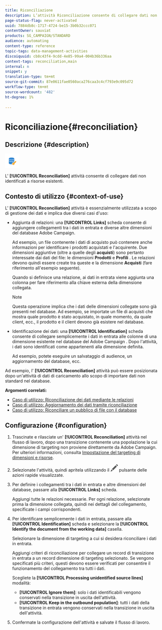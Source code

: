 ```yaml
---
title: Riconciliazione
description: L’attività Riconciliazione consente di collegare dati non identificati a risorse esistenti.
page-status-flag: never-activated
uuid: 7884db8c-1717-4724-be15-3b0b32ccc071
contentOwner: sauviat
products: SG_CAMPAIGN/STANDARD
audience: automating
content-type: reference
topic-tags: data-management-activities
discoiquuid: cb8c43f4-9cdd-4e85-99a4-004b36b336aa
context-tags: reconciliation,main
internal: n
snippet: y
translation-type: tm+mt
source-git-commit: 87e0611fae0560aca276caa3c4cf793e9c095d72
workflow-type: tm+mt
source-wordcount: '482'
ht-degree: 1%

---
```



# Riconciliazione{#reconciliation}

## Descrizione {#description}

![](assets/reconciliation.png)

L&#39; **[!UICONTROL Reconciliation]** attività consente di collegare dati non identificati a risorse esistenti.

## Contesto di utilizzo {#context-of-use}

L&#39; **[!UICONTROL Reconciliation]** attività è essenzialmente utilizzata a scopo di gestione dei dati e implica due diversi casi d&#39;uso:

* Aggiunta di relazioni: una **[!UICONTROL Links]** scheda consente di aggiungere collegamenti tra i dati in entrata e diverse altre dimensioni del database  Adobe Campaign.

   Ad esempio, un file contenente i dati di acquisto può contenere anche informazioni per identificare i prodotti acquistati e l&#39;acquirente. Due dimensioni aggiuntive (oltre a quelle degli **acquisti**) sono pertanto interessate dai dati del file: le dimensioni **Prodotti** e **Profili** . Le relazioni devono quindi essere create tra queste e la dimensione **Acquisti** (fare riferimento all&#39;esempio seguente).

   Quando si definisce una relazione, ai dati in entrata viene aggiunta una colonna per fare riferimento alla chiave esterna della dimensione collegata.

   >[!NOTE]
   >
   >Questa operazione implica che i dati delle dimensioni collegate sono già presenti nel database. Ad esempio, se importate un file di acquisti che mostra quale prodotto è stato acquistato, in quale momento, da quale client, ecc., il prodotto e il client devono già esistere nel database.

* Identificazione dei dati: una **[!UICONTROL Identification]** scheda consente di collegare semplicemente i dati in entrata alle colonne di una dimensione esistente nel database del Adobe Campaign . Dopo l&#39;attività, i dati sono identificati come appartenenti alla dimensione definita.

   Ad esempio, potete eseguire un salvataggio di audience, un aggiornamento del database, ecc.

Ad esempio, l&#39; **[!UICONTROL Reconciliation]** attività può essere posizionata dopo un&#39;attività di dati di caricamento allo scopo di importare dati non standard nel database.

**Argomenti correlati:**

* [Caso di utilizzo: Riconciliazione dei dati mediante le relazioni](../../automating/using/reconciliation-using-relations.md)
* [Caso di utilizzo: Aggiornamento dei dati tramite riconciliazione](../../automating/using/data-update-reconciliation.md)
* [Caso di utilizzo: Riconciliare un pubblico di file con il database](../../automating/using/reconcile-file-audience-with-database.md)

## Configurazione {#configuration}

1. Trascinate e rilasciate un&#39; **[!UICONTROL Reconciliation]** attività nel flusso di lavoro, dopo una transizione contenente una popolazione la cui dimensione di targeting non proviene direttamente da  Adobe Campaign. Per ulteriori informazioni, consulta [Impostazione del targeting di dimensioni e risorse](../../automating/using/query.md#targeting-dimensions-and-resources).
1. Selezionate l&#39;attività, quindi apritela utilizzando il ![](assets/edit_darkgrey-24px.png) pulsante delle azioni rapide visualizzate.
1. Per definire i collegamenti tra i dati in entrata e altre dimensioni del database, passare alla **[!UICONTROL Links]** scheda.

   Aggiungi tutte le relazioni necessarie. Per ogni relazione, selezionate prima la dimensione collegata, quindi nei dettagli del collegamento, specificate i campi corrispondenti.

1. Per identificare semplicemente i dati in entrata, passare alla **[!UICONTROL Identification]** scheda e selezionare la **[!UICONTROL Identify the document from the working data]** casella.

   Selezionare la dimensione di targeting a cui si desidera riconciliare i dati in entrata.

   Aggiungi criteri di riconciliazione per collegare un record di transizione in entrata a un record dimensione di targeting selezionato. Se vengono specificati più criteri, questi devono essere verificati per consentire il funzionamento del collegamento tra tutti i dati.

   Scegliete la **[!UICONTROL Processing unidentified source lines]** modalità:

   * **[!UICONTROL Ignore them]**: solo i dati identificabili vengono conservati nella transizione in uscita dell&#39;attività.
   * **[!UICONTROL Keep in the outbound population]**: tutti i dati della transizione in entrata vengono conservati nella transizione in uscita dell&#39;attività.

1. Confermate la configurazione dell&#39;attività e salvate il flusso di lavoro.
